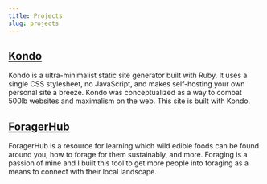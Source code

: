 ```yaml
---
title: Projects
slug: projects
---
```


## [Kondo](https://gokondo.io)

Kondo is a ultra-minimalist static site generator built with Ruby. It uses a single CSS stylesheet, no JavaScript, and makes self-hosting your own personal site a breeze. Kondo was conceptualized as a way to combat 500lb websites and maximalism on the web. This site is built with Kondo.

## [ForagerHub](https://foragerhub.io)

ForagerHub is a resource for learning which wild edible foods can be found around you, how to forage for them sustainably, and more. Foraging is a passion of mine and I built this tool to get more people into foraging as a means to connect with their local landscape.
